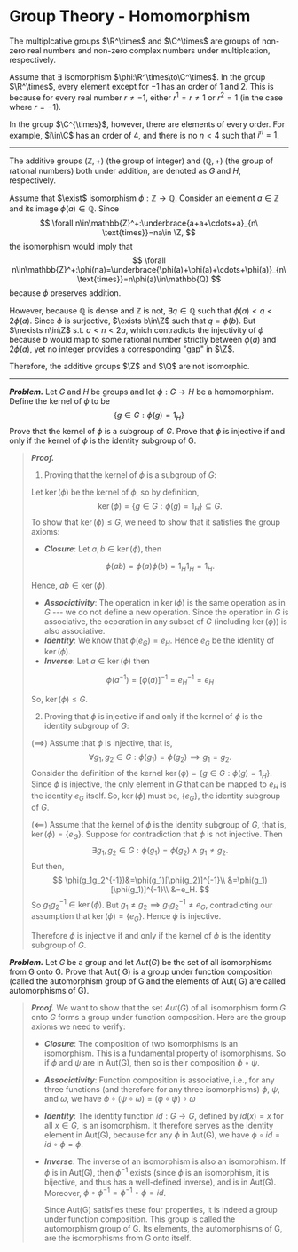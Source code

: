  # Group Theory - Homomorphism

The multiplcative groups $\R^\times$ and $\C^\times$ are groups of non-zero real numbers and non-zero complex numbers under multiplcation, respectively. 

Assume that $\exists$ isomorphism $\phi:\R^\times\to\C^\times$. In the group $\R^\times$, every element except for $-1$ has an order of $1$ and $2$. This is because for every real number $r\neq -1$, either $r^1=r\neq 1$ or $r^2=1$ (in the case where $r=-1$).

 In the group $\C^{\times}$, however, there are elements of every order. For example, $i\in\C$ has an order of $4$, and there is no $n<4$ such that $i^n=1$.

---

The additive groups $(\mathbb{Z},+)$ (the group of integer) and $(\mathbb{Q},+)$ (the group of rational numbers) both under addition, are denoted as $G$ and $H$, respectively.

Assume that $\exist$ isomorphism $\phi:\mathbb{Z}\to\mathbb{Q}$. Consider an element $a\in\mathbb{Z}$ and its image $\phi(a)\in\mathbb{Q}$. Since
$$
\forall n\in\mathbb{Z}^+:\underbrace{a+a+\cdots+a}_{n\ \text{times}}=na\in \Z,
$$
the isomorphism would imply that
$$
\forall n\in\mathbb{Z}^+:\phi(na)=\underbrace{\phi(a)+\phi(a)+\cdots+\phi(a)}_{n\ \text{times}}=n\phi(a)\in\mathbb{Q}
$$
because $\phi$ preserves addition.

However, because $\mathbb{Q}$ is dense and $\mathbb{Z}$ is not, $\exists q\in\mathbb{Q}$ such that $\phi(a)<q<2\phi(a)$. Since $\phi$ is surjective, $\exists b\in\Z$ such that $q=\phi(b)$. But $\nexists n\in\Z$ s.t. $a<n<2a$, which contradicts the injectivity of $\phi$ because $b$ would map to some rational number strictly between $\phi(a)$ and $2\phi(a)$, yet no integer provides a corresponding "gap" in $\Z$.

Therefore, the additive groups $\Z$ and $\Q$ are not isomorphic.

---

**_Problem._** Let $G$ and $H$ be groups and let $\phi : G \to H$ be a homomorphism. Define the kernel of $\phi$ to be 
$$
\{g\in G : \phi(g) = 1_H\}
$$
Prove that the kernel of $\phi$ is a subgroup of $G$. Prove that $\phi$ is injective if and only if the kernel of $\phi$ is the identity subgroup of G. 

> **_Proof._**  
>
> 1. Proving that the kernel of $\phi$ is a subgroup of $G$:
>
> Let $\ker(\phi)$ be the kernel of $\phi$, so by definition,
> $$
> \ker(\phi)=\{g\in G:\phi(g)=1_H\}\subseteq G.
> $$
> To show that $\ker(\phi)\leq G$, we need to show that it satisfies the group axioms:
>
> - **_Closure_**: Let $a,b\in\ker(\phi)$, then
>
> $$
> \phi(ab)=\phi(a)\phi(b)=1_H1_H=1_H.
> $$
>
> Hence, $ab\in\ker(\phi)$.
>
> - **_Associativity_**: The operation in $\ker(\phi)$ is the same operation as in $G$ --- we do not define a new operation. Since the operation in $G$ is associative, the oeperation in any subset of $G$ (including $\ker(\phi)$) is also associative.
> - **_Identity_**: We know that $\phi(e_G)=e_H$. Hence $e_G$ be the identity of $\ker(\phi)$. 
> - **_Inverse_**: Let $a\in\ker(\phi)$ then
>
> $$
> \phi(a^{-1})=[\phi(a)]^{-1}=e_H^{-1}=e_H
> $$
>
> So, $\ker(\phi)\leq G$. 
>
> 2. Proving that $\phi$ is injective if and only if the kernel of $\phi$ is the identity subgroup of $G$:
>
> ($\implies$) Assume that $\phi$ is injective, that is,
> $$
> \forall g_1,g_2\in G:\phi(g_1)=\phi(g_2)\implies g_1=g_2.
> $$
> Consider the definition of the kernel $\ker(\phi)=\{g\in G:\phi(g)=1_H\}$. Since $\phi$ is injective, the only element in $G$ that can be mapped to $e_H$ is the identity $e_G$ itself. So, $\ker(\phi)$ must be, $\{e_G\}$, the identity subgroup of $G$.
>
> ($\impliedby$) Assume that the kernel of $\phi$ is the identity subgroup of $G$, that is, $\ker(\phi)=\{e_G\}$. Suppose for contradiction that $\phi$ is not injective. Then 
> $$
> \exists g_1,g_2\in G: \phi(g_1)=\phi(g_2)\land g_1\neq g_2.
> $$
> But then,
> $$
> \phi(g_1g_2^{-1})&=\phi(g_1)[\phi(g_2)]^{-1}\\
> &=\phi(g_1)[\phi(g_1)]^{-1}\\
> &=e_H.
> $$
> So $g_1g_2^{-1}\in\ker(\phi)$. But $g_1\neq g_2\implies g_1g_2^{-1}\neq e_G$, contradicting our assumption that $\ker(\phi)=\{e_G\}$. Hence $\phi$ is injective.
>
> 
>
> Therefore $\phi$ is injective if and only if the kernel of $\phi$ is the identity subgroup of $G$.



**_Problem._** Let $G$ be a group and let $Aut(G)$ be the set of all isomorphisms from G onto G. Prove that Aut( G) is a group under function composition (called the automorphism group of G and the elements of Aut( G) are called automorphisms of G). 

> **_Proof._** We want to show that the set $Aut(G)$ of all isomorphism form $G$ onto $G$ forms a group under function composition. Here are the group axioms we need to verify:
>
> - **_Closure_**: The composition of two isomorphisms is an isomorphism. This is a fundamental property of isomorphisms. So if $\phi$ and $\psi$ are in Aut(G), then so is their composition $\phi \circ \psi$.
>
> - **_Associativity_**: Function composition is associative, i.e., for any three functions (and therefore for any three isomorphisms) $\phi$, $\psi$, and $\omega$, we have $\phi \circ (\psi \circ \omega) = (\phi \circ \psi) \circ \omega$
>
> - **_Identity_**: The identity function $id: G\to G$, defined by $id(x) = x$ for all $x\in G$, is an isomorphism. It therefore serves as the identity element in Aut(G), because for any $\phi$ in Aut(G), we have $\phi \circ id = id \circ \phi = \phi$.
>
> - **_Inverse_**: The inverse of an isomorphism is also an isomorphism. If $\phi$ is in Aut(G), then $\phi^{-1}$ exists (since $\phi$ is an isomorphism, it is bijective, and thus has a well-defined inverse), and is in Aut(G). Moreover, $\phi \circ \phi^{-1} = \phi^{-1} \circ \phi = id$.
>
>   
>
>   Since Aut(G) satisfies these four properties, it is indeed a group under function composition. This group is called the automorphism group of G. Its elements, the automorphisms of G, are the isomorphisms from G onto itself.

